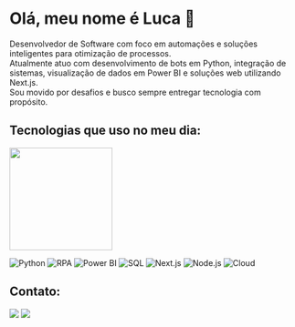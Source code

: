 # Olá, meu nome é Luca 👋  
Desenvolvedor de Software com foco em automações e soluções inteligentes para otimização de processos.  
Atualmente atuo com desenvolvimento de bots em Python, integração de sistemas, visualização de dados em Power BI e soluções web utilizando Next.js.  
Sou movido por desafios e busco sempre entregar tecnologia com propósito.

## Tecnologias que uso no meu dia:

<img height="180em" src="https://github-readme-stats.vercel.app/api/top-langs/?username=devvluca&layout=compact&langs_count=7&theme=radical"/>

![Python](https://img.shields.io/badge/Python-3776AB?style=for-the-badge&logo=python&logoColor=white)
![RPA](https://img.shields.io/badge/RPA-blue?style=for-the-badge&logo=automattic&logoColor=white)
![Power BI](https://img.shields.io/badge/Power%20BI-F2C811?style=for-the-badge&logo=powerbi&logoColor=black)
![SQL](https://img.shields.io/badge/SQL-4479A1?style=for-the-badge&logo=mysql&logoColor=white)
![Next.js](https://img.shields.io/badge/Next.js-000000?style=for-the-badge&logo=nextdotjs&logoColor=white)
![Node.js](https://img.shields.io/badge/Node.js-339933?style=for-the-badge&logo=node.js&logoColor=white)
![Cloud](https://img.shields.io/badge/Cloud-Google/Azure-4285F4?style=for-the-badge&logo=googlecloud&logoColor=white)

## Contato:

<div>
<a href="https://www.linkedin.com/in/lucaaguiar/" target="_blank"><img src="https://img.shields.io/badge/-LinkedIn-%230077B5?style=for-the-badge&logo=linkedin&logoColor=white" target="_blank"></a>
<a href = "mailto:lucanobre1@gmail.com"><img src="https://img.shields.io/badge/Gmail-D14836?style=for-the-badge&logo=gmail&logoColor=white" target="_blank"></a>
</div>
